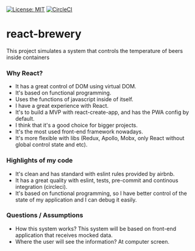 [![License: MIT](https://img.shields.io/badge/License-MIT-blue.svg)](https://opensource.org/licenses/MIT) [![CircleCI](https://circleci.com/gh/alexfqc/react-brewery/tree/master.svg?style=shield)](https://circleci.com/gh/alexfqc/react-brewery/tree/master)

# react-brewery
This project simulates a system that controls the temperature of beers inside containers

### Why React?
* It has a great control of DOM using virtual DOM.
* It's based on functional programming.
* Uses the functions of javascript inside of itself.
* I have a great experience with React.
* It's to build a MVP with react-create-app, and has the PWA config by default.
* I think that it's a good choice for bigger projects.
* It's the most used front-end framework nowadays.
* It's more flexible with libs (Redux, Apollo, Mobx, only React without global control state and etc).

### Highlights of my code
* It's clean and has standard with eslint rules provided by airbnb.
* It has a great quality with eslint, tests, pre-commit and continous integration (circleci).
* It's based on functional programming, so I have better control of the state of my application and I can debug it easily.

### Questions / Assumptions
* How this system works? This system will be based on front-end application that receives mocked data.
* Where the user will see the information? At computer screen.
